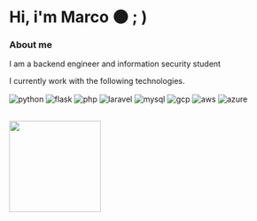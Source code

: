# Hi, i'm Marco 🌑  ; )
### About me  ###
I am a backend engineer and information security student

I currently work with the following technologies. 
<br>

<div style="display: inline_block">
  <img align="center" alt="python" src="https://img.shields.io/badge/Python-14354C?style=for-the-badge&logo=python&logoColor=white" />
    <img align="center" alt="flask" src="https://img.shields.io/badge/Flask-000000?style=for-the-badge&logo=flask&logoColor=white" />
  <img align="center" alt="php" src="https://img.shields.io/badge/PHP-777BB4?style=for-the-badge&logo=php&logoColor=white" />
  <img align="center" alt="laravel" src="https://img.shields.io/badge/Laravel-FF2D20?style=for-the-badge&logo=laravel&logoColor=white" />
  <img align="center" alt="mysql" src="https://img.shields.io/badge/MySQL-00000F?style=for-the-badge&logo=mysql&logoColor=white" />
   <img align="center" alt="gcp" src="https://img.shields.io/badge/Google_Cloud-4285F4?style=for-the-badge&logo=google-cloud&logoColor=white" />
  <img align="center" alt="aws" src="https://img.shields.io/badge/Amazon_AWS-232F3E?style=for-the-badge&logo=amazon-aws&logoColor=white"/>
  <img align="center" alt="azure" src="https://img.shields.io/badge/Microsoft_Azure-0089D6?style=for-the-badge&logo=microsoft-azure&logoColor=white"/>
</div>
<br>
<p>  
  <a href="https://github.com/anuraghazra/github-readme-stats">
    <img
      align="center"
      height="165"
      src="https://github-readme-stats.vercel.app/api?username=wardsec&count_private=true&show_icons=true&custom_title=Github%20Status&hide=issues&theme=algolia"
    />
    <!--<img
      align="center"
      height="165"
      src="https://github-readme-stats-eight-theta.vercel.app/api/top-langs/?username=fernandrev&layout=compact&langs_count=8&theme=algolia"
    />-->
  </a>
</p>
